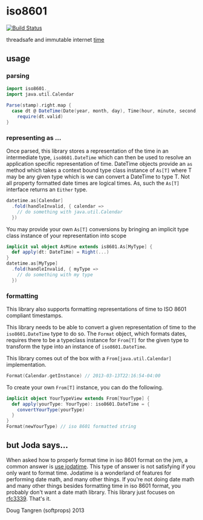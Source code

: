 # iso8601

[![Build Status](https://travis-ci.org/softprops/iso8601.png?branch=master)](https://travis-ci.org/softprops/iso8601)

threadsafe and immutable internet [time](http://tools.ietf.org/html/rfc3339)

## usage

### parsing

```scala
import iso8601._
import java.util.Calendar
    
Parse(stamp).right.map {
  case dt @ DateTime(Date(year, month, day), Time(hour, minute, second, offset)) =>
    require(dt.valid)
}
```

### representing as ...

Once parsed, this library stores a representation of the time in an
intermediate type, `iso8601.DateTime` which can then be used to resolve an application specific
representation of time. DateTime objects provide an `as` method which takes a context bound type class instance of
`As[T]` where T may be any given type which is we can convert a DateTime to type T. Not all property formatted date times
are logical times. As, such the `As[T]` interface returns an `Either` type.

```scala
datetime.as[Calendar]
  .fold(handleInvalid, { calendar =>
    // do something with java.util.Calendar
  })
```

You may provide your own `As[T]` conversions by bringing an implicit type class instance of your representation into scope

```scala
implicit val object AsMine extends is8601.As[MyType] {
  def apply(dt: DateTime) = Right(...)
}
datetime.as[MyType]
  .fold(handleInvalid, { myType =>
    // do something with my type
  })
```

### formatting

This library also supports formatting representations of time to ISO 8601 compliant timestamps.

This library needs to be able to convert a given representation of time
to the `iso8601.DateTime` type to do so. The `Format` object, which formats dates, requires there to be a typeclass instance for `From[T]` for the given type to transform the type into an instance of `iso8601.DateTime`.

This library comes out of the box with a `From[java.util.Calendar]` implementation.

```scala
Format(Calendar.getInstance) // 2013-03-13T22:16:54-04:00
```

To create your own `From[T]` instance, you can do the following.

```scala
implicit object YourTypeView extends From[YourType] {
  def apply(yourType: YourType): iso8601.DateTime = {
    convertYourType(yourType)
  }
}
Format(newYourType) // iso 8601 formatted string
```

## but Joda says...

When asked how to properly format time in iso 8601 format on the jvm, a common answer is [use jodatime](http://stackoverflow.com/questions/2201925/converting-iso8601-compliant-string-to-java-util-date). This type of answer is not satisfying if you only want to format time. Jodatime is
a wonderland of features for performing date math, and many other things. If you're not doing date math and many other things besides formatting
time in iso 8601 format, you probably don't want a date math library. This library just focuses on [rfc3339](http://tools.ietf.org/html/rfc3339). That's it.


Doug Tangren (softprops) 2013
